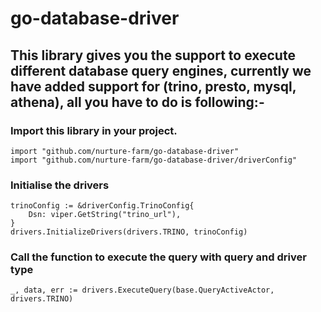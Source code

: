 # go-database-driver

## This library gives you the support to execute different database query engines, currently we have added support for (trino, presto, mysql, athena), all you have to do is following:- 


### Import this library in your project.


```
import "github.com/nurture-farm/go-database-driver"
import "github.com/nurture-farm/go-database-driver/driverConfig"
```

### Initialise the drivers

```
trinoConfig := &driverConfig.TrinoConfig{
    Dsn: viper.GetString("trino_url"),
}
drivers.InitializeDrivers(drivers.TRINO, trinoConfig)
```

### Call the function to execute the query with query and driver type

```
_, data, err := drivers.ExecuteQuery(base.QueryActiveActor, drivers.TRINO)
```
